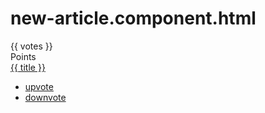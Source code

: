 # new-article.component.html

<!-- This is one column of article part with votes -->
<div class="four wide column center aligned votes">
  <div class="ui statistic">
    <!-- votes are showed by template expansion strings -->
    <div class="value">{{ votes }}</div>
    <div class="label">Points</div>
  </div>
</div>
<!-- This is an article information column -->
<div class="eight wide column hr">
  <!-- title is showed by template expansion strings as well -->
  <a class="ui large header" href="{{ link }}">{{ title }}</a>

  <ul class="ui big horizontal list voters">
    <li class="item">
      <a href (click)="voteUp()"> <i class="arrow up icon"></i>upvote</a>
    </li>
    <li class="item">
      <a href (click)="voteDown()"><i class="arrow down icon"></i>downvote</a>
    </li>
  </ul>
</div>

<!-- ATTENTION !!!! the values of votes and title comes from ArticleComponent class -->

<!-- Notice that we can use template strings in attribute values, as in the href of the a tag: href="{{ link }}" . In this case, the value of the href will be dynamically
populated with the value of link from the component class
On our upvote/downvote links we have an action. We use (click) to bind voteUp() / voteDown() to their respective buttons. When the upvote button is pressed,
the voteUp() function will be called on the ArticleComponent class (similarly with downvote and voteDown()-->
